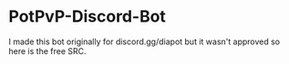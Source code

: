 # PotPvP-Discord-Bot

I made this bot originally for discord.gg/diapot but it wasn't approved so here is the free SRC.
